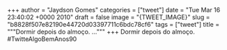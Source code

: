 
+++
author = "Jaydson Gomes"
categories = ["tweet"]
date = "Tue Mar 16 23:40:02 +0000 2010"
draft = false
image = "{TWEET_IMAGE}"
slug = "b8828f507e82190e44720d03397711c6bdc78cf6"
tags = ["tweet"]
title = """Dormir depois do almoço. ..."""
+++
Dormir depois do almoço. #TwitteAlgoBemAnos90
